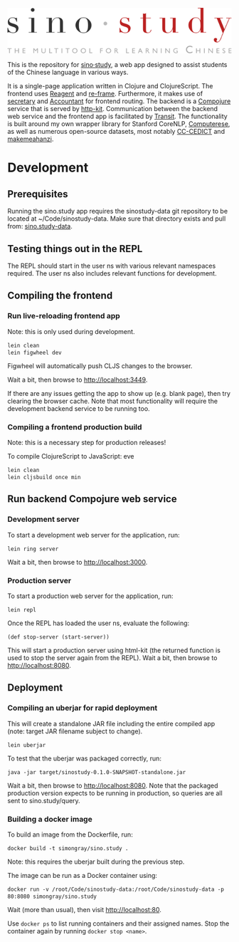 ![sino·study](./resources/public/img/logo_min.svg)

This is the repository for [sino·study](http://sino.study), 
a web app designed to assist students of the Chinese language in various ways.

It is a single-page application written in Clojure and ClojureScript.
The frontend uses [Reagent](https://github.com/reagent-project/reagent) 
and [re-frame](https://github.com/Day8/re-frame).
Furthermore, it makes use of [secretary](https://github.com/gf3/secretary) 
and [Accountant](https://github.com/venantius/accountant) for frontend routing.
The backend is a [Compojure](https://github.com/weavejester/compojure) service
that is served by [http-kit](https://github.com/http-kit/http-kit).
Communication between the backend web service and the frontend app is
facilitated by [Transit](https://github.com/cognitect/transit-format).
The functionality is built around my own wrapper library for Stanford CoreNLP,
[Computerese](https://github.com/simongray/Computerese), as well as numerous
open-source datasets, most notably [CC-CEDICT](https://cc-cedict.org/) and
[makemeahanzi](https://github.com/skishore/makemeahanzi).

# Development

## Prerequisites
Running the sino.study app requires the sinostudy-data git repository to be 
located at ~/Code/sinostudy-data. Make sure that directory exists and pull from:
[sino.study-data](https://github.com/simongray/sino.study-data).

## Testing things out in the REPL
The REPL should start in the user ns with various relevant namespaces required.
The user ns also includes relevant functions for development.


## Compiling the frontend

### Run live-reloading frontend app
Note: this is only used during development.
```
lein clean
lein figwheel dev
```

Figwheel will automatically push CLJS changes to the browser.

Wait a bit, then browse to [http://localhost:3449](http://localhost:3449).

If there are any issues getting the app to show up (e.g. blank page), 
then try clearing the browser cache. Note that most functionality will require
the development backend service to be running too.


### Compiling a frontend production build
Note: this is a necessary step for production releases!

To compile ClojureScript to JavaScript:
eve
```
lein clean
lein cljsbuild once min
```

## Run backend Compojure web service

### Development server
To start a development web server for the application, run:

````
lein ring server
````
Wait a bit, then browse to [http://localhost:3000](http://localhost:3000).


### Production server
To start a production web server for the application, run:

````
lein repl
````

Once the REPL has loaded the user ns, evaluate the following:

````
(def stop-server (start-server))
````

This will start a production server using html-kit
(the returned function is used to stop the server again from the REPL).
Wait a bit, then browse to [http://localhost:8080](http://localhost:8080).


## Deployment

### Compiling an uberjar for rapid deployment
This will create a standalone JAR file including the entire compiled app
(note: target JAR filename subject to change).

````
lein uberjar
````

To test that the uberjar was packaged correctly, run:

````
java -jar target/sinostudy-0.1.0-SNAPSHOT-standalone.jar
````

Wait a bit, then browse to [http://localhost:8080](http://localhost:8080).
Note that the packaged production version expects to be running in production,
so queries are all sent to sino.study/query.


### Building a docker image

To build an image from the Dockerfile, run:

```` 
docker build -t simongray/sino.study .
````

Note: this requires the uberjar built during the previous step.

The image can be run as a Docker container using:

```` 
docker run -v /root/Code/sinostudy-data:/root/Code/sinostudy-data -p 80:8080 simongray/sino.study
````

Wait (more than usual), then visit [http://localhost:80](http://localhost:80).

Use ````docker ps```` to list running containers and their assigned names.
Stop the container again by running ````docker stop <name>````.
